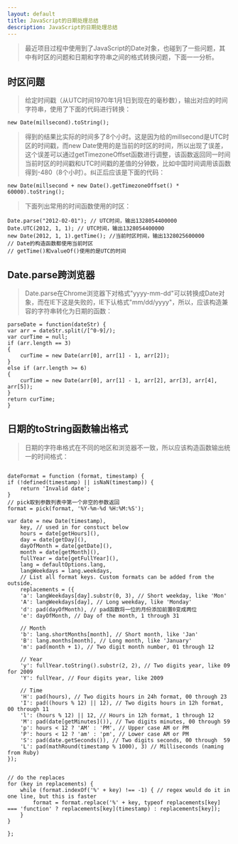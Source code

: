 ```yaml
---
layout: default
title: JavaScript的日期处理总结
description: JavaScript的日期处理总结
---
```

>最近项目过程中使用到了JavaScript的Date对象，也碰到了一些问题，其中有时区的问题和日期和字符串之间的格式转换问题，下面一一分析。

## 时区问题<br/>
>给定时间戳（从UTC时间1970年1月1日到现在的毫秒数），输出对应的时间字符串，使用了下面的代码进行转换：
<pre><code>new Date(millsecond).toString();</code></pre> 
>得到的结果比实际的时间多了8个小时。这是因为给的millsecond是UTC时区的时间戳，而new Date使用的是当前的时区的时间，所以出现了误差，这个误差可以通过getTimezoneOffset函数进行调整，该函数返回同一时间当前时区的时间戳和UTC时间戳的差值的分钟数，比如中国时间调用该函数得到-480（8个小时）。纠正后应该是下面的代码：
<pre><code>new Date(millsecond + new Date().getTimezoneOffset() * 60000).toString();</code></pre>
>下面列出常用的时间函数使用的时区：
<pre><code>Date.parse("2012-02-01"); // UTC时间，输出1328054400000
Date.UTC(2012, 1, 1); // UTC时间，输出1328054400000
new Date(2012, 1, 1).getTime(); //当前时区时间，输出1328025600000
// Date的构造函数都使用当前时区
// getTime()和valueOf()使用的是UTC的时间
</code></pre>

## Date.parse跨浏览器<br/>
>Date.parse在Chrome浏览器下对格式"yyyy-mm-dd"可以转换成Date对象，而在IE下这是失败的，IE下认格式"mm/dd/yyyy"，所以，应该构造兼容的字符串转化为日期的函数：
<pre><code>parseDate = function(dateStr) {
var arr = dateStr.split(/[^0-9]/);
var curTime = null;
if (arr.length == 3)
{
    curTime = new Date(arr[0], arr[1] - 1, arr[2]);
}
else if (arr.length >= 6)
{
    curTime = new Date(arr[0], arr[1] - 1, arr[2], arr[3], arr[4], arr[5]);
}
return curTime;
}</code></pre>

## 日期的toString函数输出格式
>日期的字符串格式在不同的地区和浏览器不一致，所以应该构造函数输出统一的时间格式：
<pre><code>
dateFormat = function (format, timestamp) {
if (!defined(timestamp) || isNaN(timestamp)) {
	return 'Invalid date';
}
// pick取到参数列表中第一个非空的参数返回
format = pick(format, '%Y-%m-%d %H:%M:%S');

var date = new Date(timestamp),
    key, // used in for constuct below
    hours = date[getHours](),
    day = date[getDay](),
    dayOfMonth = date[getDate](),
    month = date[getMonth](),
    fullYear = date[getFullYear](),
    lang = defaultOptions.lang,
    langWeekdays = lang.weekdays,
    // List all format keys. Custom formats can be added from the outside. 
    replacements = ({
    'a': langWeekdays[day].substr(0, 3), // Short weekday, like 'Mon'
    'A': langWeekdays[day], // Long weekday, like 'Monday'
    'd': pad(dayOfMonth), // pad函数将一位的月份添加前置0变成两位
    'e': dayOfMonth, // Day of the month, 1 through 31

    // Month
    'b': lang.shortMonths[month], // Short month, like 'Jan'
    'B': lang.months[month], // Long month, like 'January'
    'm': pad(month + 1), // Two digit month number, 01 through 12

    // Year
    'y': fullYear.toString().substr(2, 2), // Two digits year, like 09 for 2009
    'Y': fullYear, // Four digits year, like 2009

    // Time
    'H': pad(hours), // Two digits hours in 24h format, 00 through 23
    'I': pad((hours % 12) || 12), // Two digits hours in 12h format, 00 through 11
    'l': (hours % 12) || 12, // Hours in 12h format, 1 through 12
    'M': pad(date[getMinutes]()), // Two digits minutes, 00 through 59
    'p': hours &lt; 12 ? 'AM' : 'PM', // Upper case AM or PM
    'P': hours &lt; 12 ? 'am' : 'pm', // Lower case AM or PM
    'S': pad(date.getSeconds()), // Two digits seconds, 00 through  59
    'L': pad(mathRound(timestamp % 1000), 3) // Milliseconds (naming from Ruby)
});


// do the replaces
for (key in replacements) {
    while (format.indexOf('%' + key) !== -1) { // regex would do it in one line, but this is faster
    	format = format.replace('%' + key, typeof replacements[key] === 'function' ? replacements[key](timestamp) : replacements[key]);
    }
}

};</code></pre>
